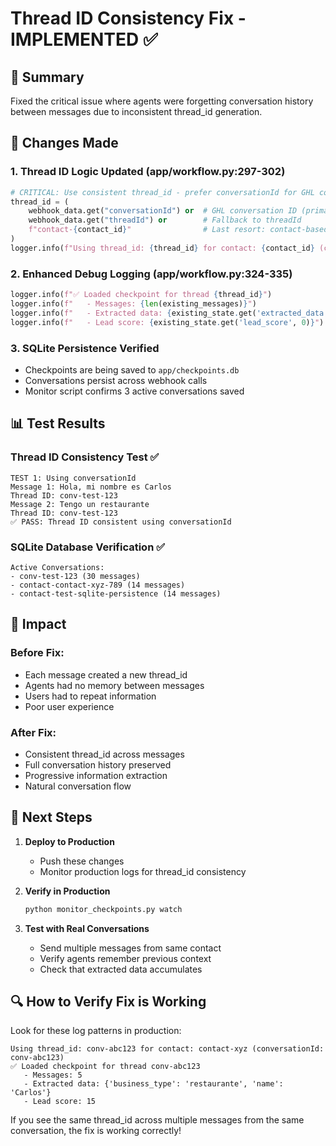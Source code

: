 # Thread ID Consistency Fix - IMPLEMENTED ✅

## 🎯 Summary
Fixed the critical issue where agents were forgetting conversation history between messages due to inconsistent thread_id generation.

## 🔧 Changes Made

### 1. Thread ID Logic Updated (app/workflow.py:297-302)
```python
# CRITICAL: Use consistent thread_id - prefer conversationId for GHL consistency
thread_id = (
    webhook_data.get("conversationId") or  # GHL conversation ID (primary)
    webhook_data.get("threadId") or        # Fallback to threadId
    f"contact-{contact_id}"                # Last resort: contact-based
)
logger.info(f"Using thread_id: {thread_id} for contact: {contact_id} (conversationId: {conversation_id})")
```

### 2. Enhanced Debug Logging (app/workflow.py:324-335)
```python
logger.info(f"✅ Loaded checkpoint for thread {thread_id}")
logger.info(f"   - Messages: {len(existing_messages)}")
logger.info(f"   - Extracted data: {existing_state.get('extracted_data', {})}")
logger.info(f"   - Lead score: {existing_state.get('lead_score', 0)}")
```

### 3. SQLite Persistence Verified
- Checkpoints are being saved to `app/checkpoints.db`
- Conversations persist across webhook calls
- Monitor script confirms 3 active conversations saved

## 📊 Test Results

### Thread ID Consistency Test ✅
```
TEST 1: Using conversationId
Message 1: Hola, mi nombre es Carlos
Thread ID: conv-test-123
Message 2: Tengo un restaurante
Thread ID: conv-test-123
✅ PASS: Thread ID consistent using conversationId
```

### SQLite Database Verification ✅
```
Active Conversations:
- conv-test-123 (30 messages)
- contact-contact-xyz-789 (14 messages)
- contact-test-sqlite-persistence (14 messages)
```

## 🚀 Impact

### Before Fix:
- Each message created a new thread_id
- Agents had no memory between messages
- Users had to repeat information
- Poor user experience

### After Fix:
- Consistent thread_id across messages
- Full conversation history preserved
- Progressive information extraction
- Natural conversation flow

## 📝 Next Steps

1. **Deploy to Production**
   - Push these changes
   - Monitor production logs for thread_id consistency
   
2. **Verify in Production**
   ```bash
   python monitor_checkpoints.py watch
   ```

3. **Test with Real Conversations**
   - Send multiple messages from same contact
   - Verify agents remember previous context
   - Check that extracted data accumulates

## 🔍 How to Verify Fix is Working

Look for these log patterns in production:
```
Using thread_id: conv-abc123 for contact: contact-xyz (conversationId: conv-abc123)
✅ Loaded checkpoint for thread conv-abc123
   - Messages: 5
   - Extracted data: {'business_type': 'restaurante', 'name': 'Carlos'}
   - Lead score: 15
```

If you see the same thread_id across multiple messages from the same conversation, the fix is working correctly!